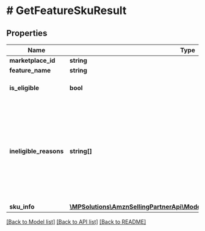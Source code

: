 # # GetFeatureSkuResult

## Properties

Name | Type | Description | Notes
------------ | ------------- | ------------- | -------------
**marketplace_id** | **string** | The requested marketplace. |
**feature_name** | **string** | The name of the feature. |
**is_eligible** | **bool** | When true, the seller SKU is eligible for the requested feature. |
**ineligible_reasons** | **string[]** | A list of one or more reasons that the seller SKU is ineligibile for the feature.  Possible values: * MERCHANT_NOT_ENROLLED - The merchant isn&#39;t enrolled for the feature. * SKU_NOT_ELIGIBLE - The SKU doesn&#39;t reside in a warehouse that supports the feature. * INVALID_SKU - There is an issue with the SKU provided. | [optional]
**sku_info** | [**\MPSolutions\AmznSellingPartnerApi\Models\FulfillmentOutbound\FeatureSku**](FeatureSku.md) |  | [optional]

[[Back to Model list]](../../README.md#models) [[Back to API list]](../../README.md#endpoints) [[Back to README]](../../README.md)

